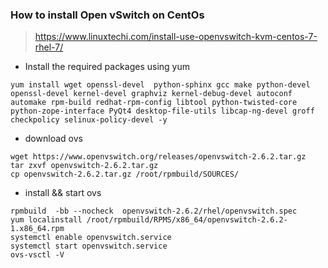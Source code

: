 ### How to install Open vSwitch on CentOs

>   https://www.linuxtechi.com/install-use-openvswitch-kvm-centos-7-rhel-7/



-   Install the required packages using yum

```she
yum install wget openssl-devel  python-sphinx gcc make python-devel openssl-devel kernel-devel graphviz kernel-debug-devel autoconf automake rpm-build redhat-rpm-config libtool python-twisted-core python-zope-interface PyQt4 desktop-file-utils libcap-ng-devel groff checkpolicy selinux-policy-devel -y
```



-   download ovs

```shell
wget https://www.openvswitch.org/releases/openvswitch-2.6.2.tar.gz
tar zxvf openvswitch-2.6.2.tar.gz
cp openvswitch-2.6.2.tar.gz /root/rpmbuild/SOURCES/
```



-   install && start ovs

```shell
rpmbuild  -bb --nocheck  openvswitch-2.6.2/rhel/openvswitch.spec
yum localinstall /root/rpmbuild/RPMS/x86_64/openvswitch-2.6.2-1.x86_64.rpm
systemctl enable openvswitch.service
systemctl start openvswitch.service
ovs-vsctl -V
```



